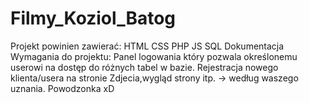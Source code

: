 # Filmy_Koziol_Batog
Projekt powinien zawierać: HTML CSS PHP JS SQL Dokumentacja  Wymagania do projektu: Panel logowania który pozwala określonemu userowi na dostęp do różnych tabel w bazie. Rejestracja nowego klienta/usera na stronie Zdjecia,wygląd strony itp. -> według waszego uznania.  Powodzonka xD
